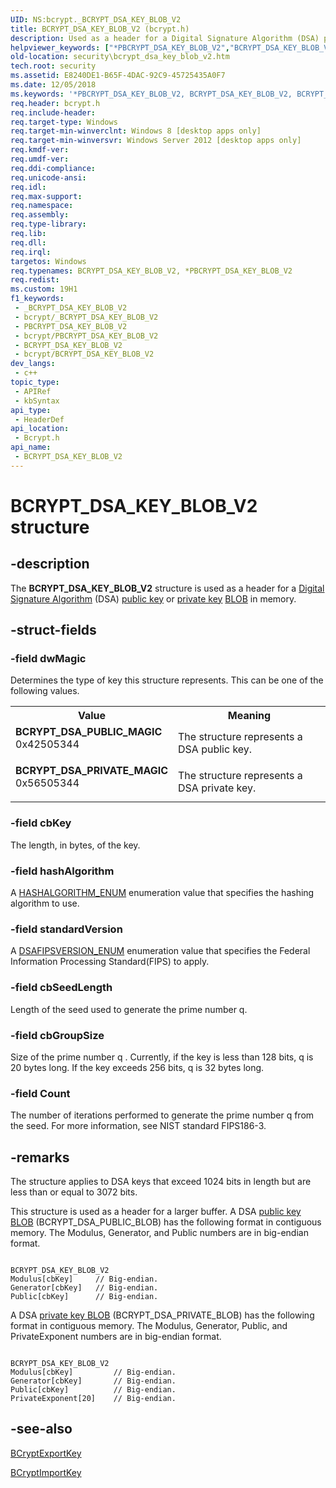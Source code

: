 ```yaml
---
UID: NS:bcrypt._BCRYPT_DSA_KEY_BLOB_V2
title: BCRYPT_DSA_KEY_BLOB_V2 (bcrypt.h)
description: Used as a header for a Digital Signature Algorithm (DSA) public key or private key BLOB in memory.
helpviewer_keywords: ["*PBCRYPT_DSA_KEY_BLOB_V2","BCRYPT_DSA_KEY_BLOB_V2","BCRYPT_DSA_KEY_BLOB_V2 structure [Security]","BCRYPT_DSA_PRIVATE_MAGIC","BCRYPT_DSA_PUBLIC_MAGIC","PBCRYPT_DSA_KEY_BLOB_V2","PBCRYPT_DSA_KEY_BLOB_V2 structure pointer [Security]","bcrypt/BCRYPT_DSA_KEY_BLOB_V2","bcrypt/PBCRYPT_DSA_KEY_BLOB_V2","security.bcrypt_dsa_key_blob_v2"]
old-location: security\bcrypt_dsa_key_blob_v2.htm
tech.root: security
ms.assetid: E8240DE1-B65F-4DAC-92C9-45725435A0F7
ms.date: 12/05/2018
ms.keywords: '*PBCRYPT_DSA_KEY_BLOB_V2, BCRYPT_DSA_KEY_BLOB_V2, BCRYPT_DSA_KEY_BLOB_V2 structure [Security], BCRYPT_DSA_PRIVATE_MAGIC, BCRYPT_DSA_PUBLIC_MAGIC, PBCRYPT_DSA_KEY_BLOB_V2, PBCRYPT_DSA_KEY_BLOB_V2 structure pointer [Security], bcrypt/BCRYPT_DSA_KEY_BLOB_V2, bcrypt/PBCRYPT_DSA_KEY_BLOB_V2, security.bcrypt_dsa_key_blob_v2'
req.header: bcrypt.h
req.include-header: 
req.target-type: Windows
req.target-min-winverclnt: Windows 8 [desktop apps only]
req.target-min-winversvr: Windows Server 2012 [desktop apps only]
req.kmdf-ver: 
req.umdf-ver: 
req.ddi-compliance: 
req.unicode-ansi: 
req.idl: 
req.max-support: 
req.namespace: 
req.assembly: 
req.type-library: 
req.lib: 
req.dll: 
req.irql: 
targetos: Windows
req.typenames: BCRYPT_DSA_KEY_BLOB_V2, *PBCRYPT_DSA_KEY_BLOB_V2
req.redist: 
ms.custom: 19H1
f1_keywords:
 - _BCRYPT_DSA_KEY_BLOB_V2
 - bcrypt/_BCRYPT_DSA_KEY_BLOB_V2
 - PBCRYPT_DSA_KEY_BLOB_V2
 - bcrypt/PBCRYPT_DSA_KEY_BLOB_V2
 - BCRYPT_DSA_KEY_BLOB_V2
 - bcrypt/BCRYPT_DSA_KEY_BLOB_V2
dev_langs:
 - c++
topic_type:
 - APIRef
 - kbSyntax
api_type:
 - HeaderDef
api_location:
 - Bcrypt.h
api_name:
 - BCRYPT_DSA_KEY_BLOB_V2
---
```


# BCRYPT_DSA_KEY_BLOB_V2 structure


## -description

The <b>BCRYPT_DSA_KEY_BLOB_V2</b> structure is used as a header for a <a href="https://docs.microsoft.com/windows/desktop/SecGloss/d-gly">Digital Signature Algorithm</a> (DSA) <a href="https://docs.microsoft.com/windows/desktop/SecGloss/p-gly">public key</a> or <a href="https://docs.microsoft.com/windows/desktop/SecGloss/p-gly">private key</a> <a href="https://docs.microsoft.com/windows/desktop/SecGloss/b-gly">BLOB</a> in memory.

## -struct-fields

### -field dwMagic

Determines the type of key this structure represents. This can be one of the following values.

<table>
<tr>
<th>Value</th>
<th>Meaning</th>
</tr>
<tr>
<td width="40%"><a id="BCRYPT_DSA_PUBLIC_MAGIC"></a><a id="bcrypt_dsa_public_magic"></a><dl>
<dt><b>BCRYPT_DSA_PUBLIC_MAGIC</b></dt>
<dt>0x42505344</dt>
</dl>
</td>
<td width="60%">
The structure represents a DSA public key.

</td>
</tr>
<tr>
<td width="40%"><a id="BCRYPT_DSA_PRIVATE_MAGIC"></a><a id="bcrypt_dsa_private_magic"></a><dl>
<dt><b>BCRYPT_DSA_PRIVATE_MAGIC</b></dt>
<dt>0x56505344</dt>
</dl>
</td>
<td width="60%">
The structure represents a DSA private key.

</td>
</tr>
</table>

### -field cbKey

The length, in bytes, of the key.

### -field hashAlgorithm

A <a href="https://docs.microsoft.com/windows/desktop/api/bcrypt/ne-bcrypt-hashalgorithm_enum">HASHALGORITHM_ENUM</a> enumeration value that specifies the hashing algorithm to use.

### -field standardVersion

A <a href="https://docs.microsoft.com/windows/desktop/api/bcrypt/ne-bcrypt-dsafipsversion_enum">DSAFIPSVERSION_ENUM</a> enumeration value that specifies the Federal Information Processing Standard(FIPS) to apply.

### -field cbSeedLength

Length of the seed used to generate the prime number q.

### -field cbGroupSize

Size of the prime number q . Currently, if the key is less than 128 bits, q is 20 bytes long. If the key exceeds 256 bits, q is 32 bytes long.

### -field Count

The number of iterations performed to generate the prime number q from the seed. For more information, see NIST standard FIPS186-3.

## -remarks

The structure applies to DSA keys that exceed 1024 bits in length but are less  than or equal to 3072 bits.

This structure is used as a header for a larger buffer. A DSA <a href="https://docs.microsoft.com/windows/desktop/SecGloss/p-gly">public key BLOB</a> (BCRYPT_DSA_PUBLIC_BLOB) has the following format in contiguous memory. The Modulus, Generator, and Public numbers are in big-endian format.

<pre class="syntax" xml:space="preserve"><code>
BCRYPT_DSA_KEY_BLOB_V2
Modulus[cbKey]     // Big-endian.
Generator[cbKey]   // Big-endian.
Public[cbKey]      // Big-endian.
</code></pre>
A DSA <a href="https://docs.microsoft.com/windows/desktop/SecGloss/p-gly">private key BLOB</a> (BCRYPT_DSA_PRIVATE_BLOB) has the following format in contiguous memory. The Modulus, Generator, Public, and PrivateExponent numbers are in big-endian format.

<pre class="syntax" xml:space="preserve"><code>
BCRYPT_DSA_KEY_BLOB_V2
Modulus[cbKey]         // Big-endian.
Generator[cbKey]       // Big-endian.
Public[cbKey]          // Big-endian.
PrivateExponent[20]    // Big-endian.
</code></pre>

## -see-also

<a href="https://docs.microsoft.com/windows/desktop/api/bcrypt/nf-bcrypt-bcryptexportkey">BCryptExportKey</a>



<a href="https://docs.microsoft.com/windows/desktop/api/bcrypt/nf-bcrypt-bcryptimportkey">BCryptImportKey</a>

